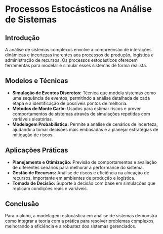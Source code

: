 # Processos Estocásticos na Análise de Sistemas

## Introdução
A análise de sistemas complexos envolve a compreensão de interações dinâmicas e incertezas inerentes aos processos de produção, logística e administração de recursos. Os processos estocásticos oferecem ferramentas para modelar e simular esses sistemas de forma realista.

## Modelos e Técnicas
- **Simulação de Eventos Discretos:** Técnica que modela sistemas como uma sequência de eventos, permitindo a análise detalhada de cada etapa e a identificação de possíveis pontos de melhoria.
- **Métodos de Monte Carlo:** Usados para estimar riscos e prever comportamentos de sistemas através de simulações repetidas com variáveis aleatórias.
- **Modelagem Probabilística:** Permite a análise de cenários de incerteza, ajudando a tomar decisões mais embasadas e a planejar estratégias de mitigação de riscos.

## Aplicações Práticas
- **Planejamento e Otimização:** Previsão de comportamentos e avaliação de diferentes cenários para melhorar a performance do sistema.
- **Gestão de Recursos:** Análise de riscos e eficiência na alocação de recursos, importante em ambientes de produção e logística.
- **Tomada de Decisão:** Suporte à decisão com base em simulações que replicam condições reais e variáveis.

## Conclusão
Para o aluno, a modelagem estocástica em análise de sistemas demonstra como integrar a teoria com a prática para resolver problemas complexos, melhorando a eficiência e a robustez dos sistemas gerenciados.
